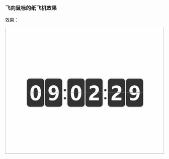 ### 飞向鼠标的纸飞机效果

效果：

![cs](https://raw.githubusercontent.com/DW62/ImgStg/master/202304250903743.gif)
